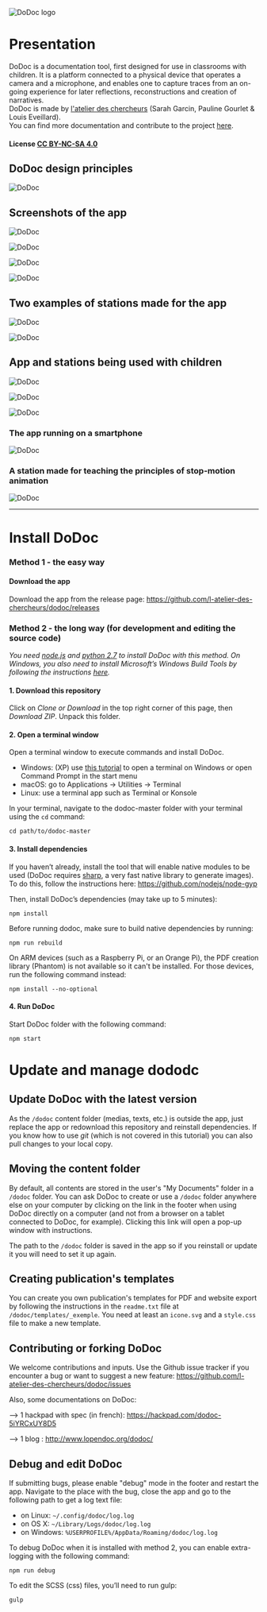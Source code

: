 ![DoDoc logo](http://latelier-des-chercheurs.fr/github/i_logo.svg)

# Presentation

DoDoc is a documentation tool, first designed for use in classrooms with children. It is a platform connected to a physical device that operates a camera and a microphone, and enables one to capture traces from an on-going experience for later reflections, reconstructions and creation of narratives.<br> 
DoDoc is made by [l'atelier des chercheurs](http://latelier-des-chercheurs.fr/) (Sarah Garcin, Pauline Gourlet & Louis Eveillard).<br>
You can find more documentation and contribute to the project [here](http://www.lopendoc.org/dodoc/).<br>

#### License [CC BY-NC-SA 4.0](https://creativecommons.org/licenses/by-nc-sa/4.0/)

## DoDoc design principles

![DoDoc](http://latelier-des-chercheurs.fr/github/schema_recap_dodoc-04.png)

## Screenshots of the app

![DoDoc](http://latelier-des-chercheurs.fr/github/interfaceecran-accueil.jpg)

![DoDoc](http://latelier-des-chercheurs.fr/github/interfaceecran-projet.jpg)

![DoDoc](http://latelier-des-chercheurs.fr/github/interfaceecran-capture.jpg)

![DoDoc](http://latelier-des-chercheurs.fr/github/interfaceecran-publication.jpg)

## Two examples of stations made for the app

![DoDoc](http://latelier-des-chercheurs.fr/github/dodoctei.jpg)

![DoDoc](http://latelier-des-chercheurs.fr/github/IMG_9332.jpg)

## App and stations being used with children 

![DoDoc](http://latelier-des-chercheurs.fr/github/_1040646.jpg)

![DoDoc](http://latelier-des-chercheurs.fr/github/_1040649.jpg)

![DoDoc](http://latelier-des-chercheurs.fr/github/_1040651.jpg)

### The app running on a smartphone

![DoDoc](http://latelier-des-chercheurs.fr/github/_1060226.jpg)

### A station made for teaching the principles of stop-motion animation
 
![DoDoc](http://latelier-des-chercheurs.fr/github/_1060285.jpg)

---

# Install DoDoc

### Method 1 - the easy way

#### Download the app

Download the app from the release page: https://github.com/l-atelier-des-chercheurs/dodoc/releases

### Method 2 - the long way (for development and editing the source code)

_You need [node.js](https://nodejs.org/) and [python 2.7](https://www.python.org/) to install DoDoc with this method. On Windows, you also need to install Microsoft’s Windows Build Tools by following the instructions [here](https://github.com/Microsoft/nodejs-guidelines/blob/master/windows-environment.md#prerequisites)._

#### 1. Download this repository

Click on *Clone or Download* in the top right corner of this page, then *Download ZIP*. Unpack this folder.

#### 2. Open a terminal window

Open a terminal window to execute commands and install DoDoc.

- Windows: (XP) use [this tutorial](http://wikistrea.fr/Comment_ouvrir_la_console_de_commande_Windows_en_mode_administrateur_%3F) to open a terminal on Windows or open Command Prompt in the start menu 
- macOS: go to Applications -> Utilities -> Terminal
- Linux: use a terminal app such as Terminal or Konsole

In your terminal, navigate to the dodoc-master folder with your terminal using the `cd` command:
```
cd path/to/dodoc-master
```

#### 3. Install dependencies

If you haven’t already, install the tool that will enable native modules to be used (DoDoc requires [sharp](https://github.com/lovell/sharp), a very fast native library to generate images). 
To do this, follow the instructions here: https://github.com/nodejs/node-gyp

Then, install DoDoc’s dependencies (may take up to 5 minutes):
```
npm install
```  

Before running dodoc, make sure to build native dependencies by running:

```
npm run rebuild
```
 
On ARM devices (such as a Raspberry Pi, or an Orange Pi), the PDF creation library (Phantom) is not available so it can't be installed. For those devices, run the following command instead:
```
npm install --no-optional
``` 
 
#### 4. Run DoDoc

Start DoDoc folder with the following command:
```
npm start
```

# Update and manage dododc

## Update DoDoc with the latest version  

As the `/dodoc` content folder (medias, texts, etc.) is outside the app, just replace the app or redownload this repository and reinstall dependencies. If you know how to use _git_ (which is not covered in this tutorial) you can also pull changes to your local copy.

## Moving the content folder  

By default, all contents are stored in the user's "My Documents" folder in a `/dodoc` folder. You can ask DoDoc to create or use a `/dodoc` folder anywhere else on your computer by clicking on the link in the footer when using DoDoc directly on a computer (and not from a browser on a tablet connected to DoDoc, for example). Clicking this link will open a pop-up window with instructions.

The path to the `/dodoc` folder is saved in the app so if you reinstall or update it you will need to set it up again. 

## Creating publication's templates

You can create you own publication's templates for PDF and website export by following the instructions in the `readme.txt` file at `/dodoc/templates/_exemple`. You need at least an `icone.svg` and a `style.css` file to make a new template.

## Contributing or forking DoDoc

We welcome contributions and inputs. Use the Github issue tracker if you encounter a bug or want to suggest a new feature: https://github.com/l-atelier-des-chercheurs/dodoc/issues

Also, some documentations on DoDoc:

-->  1 hackpad with spec (in french): https://hackpad.com/dodoc-5iYRCxUY8D5 <br>

-->  1 blog : http://www.lopendoc.org/dodoc/

## Debug and edit DoDoc
If submitting bugs, please enable "debug" mode in the footer and restart the app. Navigate to the place with the bug, close the app and go to the following path to get a log text file:

- on Linux: `~/.config/dodoc/log.log`
- on OS X: `~/Library/Logs/dodoc/log.log`
- on Windows: `%USERPROFILE%/AppData/Roaming/dodoc/log.log`

To debug DoDoc when it is installed with method 2, you can enable extra-logging with the following command:
```
npm run debug
```

To edit the SCSS (css) files, you’ll need to run gulp:
```
gulp
```
